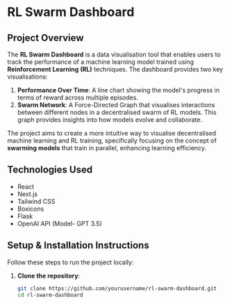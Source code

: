 # RL Swarm Dashboard

## Project Overview

The **RL Swarm Dashboard** is a data visualisation tool that enables users to track the performance of a machine learning model trained using **Reinforcement Learning (RL)** techniques. The dashboard provides two key visualisations:
1. **Performance Over Time**: A line chart showing the model's progress in terms of reward across multiple episodes.
2. **Swarm Network**: A Force-Directed Graph that visualises interactions between different nodes in a decentralised swarm of RL models. This graph provides insights into how models evolve and collaborate.

The project aims to create a more intuitive way to visualise decentralised machine learning and RL training, specifically focusing on the concept of **swarming models** that train in parallel, enhancing learning efficiency.

## Technologies Used
- React
- Next.js
- Tailwind CSS
- Boxicons
- Flask
- OpenAI API (Model- GPT 3.5)



## Setup & Installation Instructions

Follow these steps to run the project locally:

1. **Clone the repository**:
   ```bash
   git clone https://github.com/yourusername/rl-swarm-dashboard.git
   cd rl-swarm-dashboard
